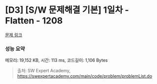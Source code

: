 # [D3] [S/W 문제해결 기본] 1일차 - Flatten - 1208 

[문제 링크](https://swexpertacademy.com/main/code/problem/problemDetail.do?contestProbId=AV139KOaABgCFAYh) 

### 성능 요약

메모리: 19,152 KB, 시간: 113 ms, 코드길이: 1,106 Bytes



> 출처: SW Expert Academy, https://swexpertacademy.com/main/code/problem/problemList.do